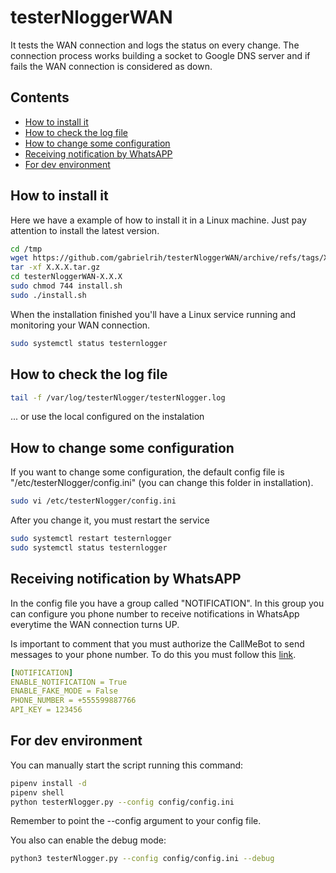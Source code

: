 # testerNloggerWAN
It tests the WAN connection and logs the status on every change.
The connection process works building a socket to Google DNS server and if fails the WAN connection is considered as down.

## Contents
- [How to install it](#how-to-install-it)
- [How to check the log file](#how-to-check-the-log-file)
- [How to change some configuration](#how-to-change-some-configuration)
- [Receiving notification by WhatsAPP](#receiving-notification-by-whatsapp)
- [For dev environment](#for-dev-environment)

## How to install it
Here we have a example of how to install it in a Linux machine. Just pay attention to install the latest version.

```sh
cd /tmp
wget https://github.com/gabrielrih/testerNloggerWAN/archive/refs/tags/X.X.X.tar.gz
tar -xf X.X.X.tar.gz
cd testerNloggerWAN-X.X.X
sudo chmod 744 install.sh
sudo ./install.sh
```

When the installation finished you'll have a Linux service running and monitoring your WAN connection.

```sh
sudo systemctl status testernlogger
```


## How to check the log file
```sh
tail -f /var/log/testerNlogger/testerNlogger.log
```

... or use the local configured on the instalation


## How to change some configuration
If you want to change some configuration, the default config file is "/etc/testerNlogger/config.ini" (you can change this folder in installation).

```sh
sudo vi /etc/testerNlogger/config.ini
```

After you change it, you must restart the service

```sh
sudo systemctl restart testernlogger
sudo systemctl status testernlogger
```


## Receiving notification by WhatsAPP
In the config file you have a group called "NOTIFICATION". In this group you can configure you phone number to receive notifications in WhatsApp everytime the WAN connection turns UP.

Is important to comment that you must authorize the CallMeBot to send messages to your phone number. To do this you must follow this [link](https://www.callmebot.com/blog/free-api-whatsapp-messages/).


```yaml
[NOTIFICATION]
ENABLE_NOTIFICATION = True
ENABLE_FAKE_MODE = False
PHONE_NUMBER = +555599887766
API_KEY = 123456
```


## For dev environment

You can manually start the script running this command:

```sh
pipenv install -d
pipenv shell
python testerNlogger.py --config config/config.ini
```

Remember to point the --config argument to your config file.

You also can enable the debug mode:

```sh
python3 testerNlogger.py --config config/config.ini --debug
```